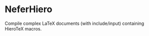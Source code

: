 NeferHiero
==========

Compile complex LaTeX documents (with include/input)  containing HieroTeX macros.
